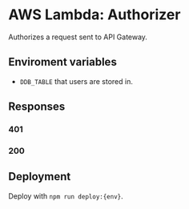 # AWS Lambda: Authorizer

Authorizes a request sent to API Gateway.

## Enviroment variables

* `DDB_TABLE` that users are stored in.

## Responses

### 401
### 200

## Deployment
Deploy with `npm run deploy:{env}`.
